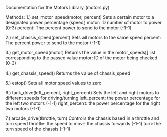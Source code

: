 
Documentation for the Motors Library (motors.py)

Methods:
1.) set_motor_speed(motor, percent)
    Sets a certain motor to a designated power percentage (speed)
    motor: ID number of motor to power (0-3)
    percent: The percent power to send to the motor (-1-1)

2.) set_chassis_speed(percent)
    Sets all motors to the same speed
    percent: The percent power to send to the motor (-1-1)

3.) get_motor_speed(motor)
    Returns the value in the motor_speeds[] list corresponding to the passed value
    motor: ID of the motor being checked (0-3)

4.) get_chassis_speed()
    Returns the value of chassis_speed

5.) estop()
    Sets all motor speed values to zero

6.) tank_drive(left_percent, right_percent)
    Sets the left and right motors to different speeds for driving/turning
    left_percent: the power percentage for the left two motors (-1-1)
    right_percent: the power percentage for the right two motors (-1-1)

7.) arcade_drive(throttle, turn)
    Controls the chassis based in a throttle and turn speed
    throttle: the speed to move the chassis forwards (-1-1)
    turn: the turn speed of the chassis (-1-1)
